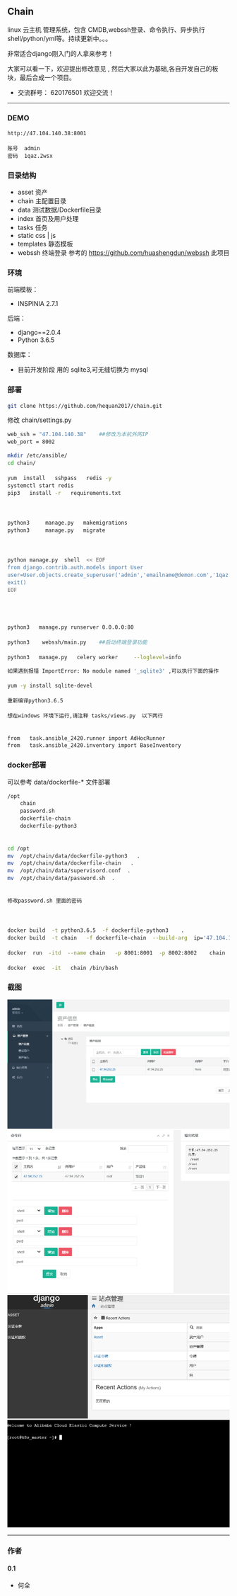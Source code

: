 ## Chain

linux 云主机 管理系统，包含 CMDB,webssh登录、命令执行、异步执行shell/python/yml等。持续更新中。。。

非常适合django刚入门的人拿来参考！

大家可以看一下，欢迎提出修改意见 , 然后大家以此为基础,各自开发自己的板块，最后合成一个项目。


* 交流群号： 620176501    欢迎交流！

---
### DEMO



```bash
http://47.104.140.38:8001

账号  admin
密码  1qaz.2wsx

```

### 目录结构
  *  asset     资产
  *  chain     主配置目录
  *  data      测试数据/Dockerfile目录
  *  index     首页及用户处理
  *  tasks     任务
  *  static    css | js
  *  templates 静态模板
  *  webssh    终端登录     参考的  https://github.com/huashengdun/webssh   此项目

###  环境


前端模板：
  * INSPINIA 2.7.1  

后端：
  * django==2.0.4
  * Python 3.6.5

数据库：
  * 目前开发阶段 用的 sqlite3,可无缝切换为 mysql



###  部署


```bash
git clone https://github.com/hequan2017/chain.git
```


修改 chain/settings.py
```bash
web_ssh = "47.104.140.38"    ##修改为本机外网IP
web_port = 8002
```




```bash
mkdir /etc/ansible/
cd chain/

yum  install   sshpass   redis -y
systemctl start redis
pip3   install -r   requirements.txt



python3     manage.py   makemigrations
python3     manage.py   migrate



python manage.py  shell  << EOF
from django.contrib.auth.models import User
user=User.objects.create_superuser('admin','emailname@demon.com','1qaz.2wsx')
exit()
EOF




python3   manage.py runserver 0.0.0.0:80

python3    webssh/main.py    ##启动终端登录功能

python3   manage.py   celery worker     --loglevel=info

```



```bash
如果遇到报错 ImportError: No module named '_sqlite3' ,可以执行下面的操作

yum -y install sqlite-devel

重新编译python3.6.5

想在windows 环境下运行,请注释 tasks/views.py  以下两行


from   task.ansible_2420.runner import AdHocRunner
from   task.ansible_2420.inventory import BaseInventory


```

### docker部署

可以参考  data/dockerfile-*   文件部署

```bash
/opt
    chain
    password.sh
    dockerfile-chain
    dockerfile-python3


cd /opt
mv  /opt/chain/data/dockerfile-python3   .
mv  /opt/chain/data/dockerfile-chain   .
mv  /opt/chain/data/supervisord.conf  .
mv  /opt/chain/data/password.sh  .


修改password.sh 里面的密码



docker build  -t python3.6.5  -f dockerfile-python3    .
docker build  -t chain   -f dockerfile-chain  --build-arg  ip='47.104.140.38'  .

docker  run  -itd  --name chain   -p 8001:8001  -p 8002:8002    chain

docker  exec  -it   chain /bin/bash

```


###   截图
![DEMO](static/demo/1.png)
![DEMO](static/demo/2.png)
![DEMO](static/demo/3.png)
![DEMO](static/demo/4.png)

---
### 作者


#### 0.1
- 何全
